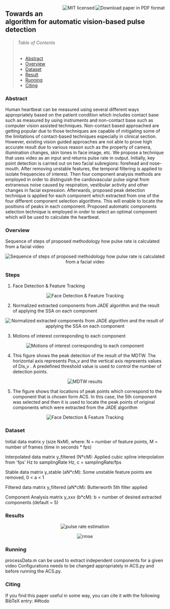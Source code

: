 <a href="http://karol.piczak.com/papers/Piczak2017-DCASE.pdf"><img src="https://img.shields.io/badge/download%20paper-PDF-ff69b4.svg" alt="Download paper in PDF format" title="Download paper in PDF format" align="right" /></a>
<a href="LICENSE"><img src="https://img.shields.io/badge/license-MIT-blue.svg" alt="MIT licensed" title="MIT licensed" align="right" /></a>

## Towards an algorithm for automatic vision-based pulse detection
> ###### Table of Contents
>
>  * [Abstract](#Abstract)
>  * [Overview](#Overview)
>  * [Dataset](#Dataset)
>  * [Result](#Result)
>  * [Running](#Running)
>  * [Citing](#citing)

### Abstract
Human heartbeat can be measured using several
different ways appropriately based on the patient condition which
includes contact base such as measured by using instruments and
non-contact base such as computer vision assisted techniques.
Non-contact based approached are getting popular due to those
techniques are capable of mitigating some of the limitations of
contact-based techniques especially in clinical section. However,
existing vision guided approaches are not able to prove high
accurate result due to various reason such as the property of
camera, illumination changes, skin tones in face image, etc. We
propose a technique that uses video as an input and returns pulse
rate in output. Initially, key point detection is carried out on
two facial subregions: forehead and nose-mouth. After removing
unstable features, the temporal filtering is applied to isolate
frequencies of interest. Then four component analysis methods
are employed in order to distinguish the cardiovascular pulse
signal from extraneous noise caused by respiration, vestibular
activity and other changes in facial expression. Afterwards,
proposed peak detection technique is applied for each component
which extracted from one of the four different component
selection algorithms. This will enable to locate the positions
of peaks in each component. Proposed automatic components
selection technique is employed in order to select an optimal
component which will be used to calculate the heartbeat.

### Overview
Sequence of steps of proposed methodology how pulse rate is calculated from a facial video
<p align="center"><img src="images/project_schema.png" alt="Sequence of steps of proposed methodology how pulse rate is calculated from a facial video"/></p>


### Steps
1. Face Detection & Feature Tracking
<p align="center"><img src="images/facenfeatures.png" alt="Face Detection & Feature Tracking"/></p>

2. Normalized extracted components from JADE algorithm and the result of applying the SSA on each component
<p align="center"><img src="images/withandwithoutssa.png" alt="Normalized extracted components from JADE algorithm and the result of applying the SSA on each component"/></p>

3. Motions of interest corresponding to each component
<p align="center"><img src="images/motion_of_interest.png" alt="Motions of interest corresponding to each component"/></p>

4. This figure shows the peak detection of the result of the MDTW. The horizontal axis represents Pos_v and the
vertical axis represents values of Dis_v . A predefined threshold value is used to control the number of detection points.
<p align="center"><img src="images/peakdetection.png" alt="MDTW results"/></p>

5. The figure shows that locations of peak points which correspond to the component that is chosen form ACS. In
this case, the 5th component was selected and then it is used to locate the peak points of original components which were
extracted from the JADE algorithm
<p align="center"><img src="images/labeld_component.png" alt="Face Detection & Feature Tracking"/></p>

### Dataset
Initial data matrix y (size NxM), where: N = number of feature points, M = number of frames (time in seconds * fps)

Interpolated data matrix y_filtered (N*cM): Applied cubic spline interpolation from 'fps' Hz to samplingRate Hz, c = samplingRate/fps

Stable data matrix y_stable (aN*cM): Some unstable feature points are removed, 0 < a < 1

Filtered data matrix y_filtered (aN*cM): Butterworth 5th filter applied

Component Analysis matrix y_xxx (b*cM): b = number of desired extracted components (default = 5)

### Results
<p align="center"><img src="images/result1.png" alt="pulse rate estimation"/></p>
<p align="center"><img src="images/result2.png" alt="rmse"/></p>

### Running

processData.m can be used to extract independent components for a given video
Configurations needs to be changed appropriately in ACS.py and before running the ACS.py. 

### Citing

If you find this paper useful in some way, you can cite it with the following BibTeX entry:
##todo